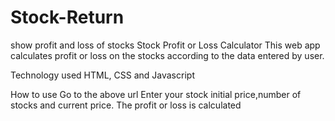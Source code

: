 # Stock-Return
show profit and loss of stocks
Stock Profit or Loss Calculator
This web app calculates profit or loss on the stocks according to the data entered by user.

Technology used
HTML, CSS and Javascript

How to use
Go to the above url
Enter your stock initial price,number of stocks and current price. The profit or loss is calculated
